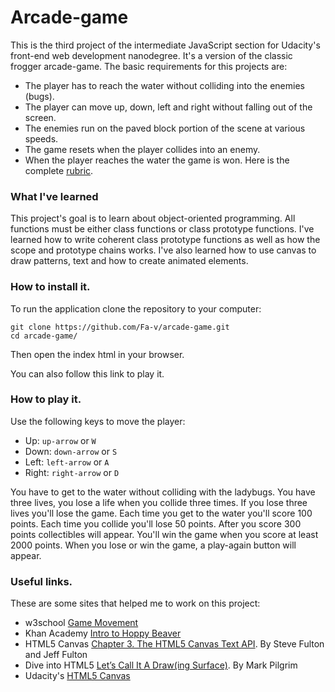 Arcade-game
===============================

This is the third project of the intermediate JavaScript section for Udacity's front-end web development nanodegree. It's a version of the classic frogger arcade-game. The basic requirements for this projects are:
- The player has to reach the water without colliding into the enemies (bugs).
- The player can move up, down, left and right without falling out of the screen.
- The enemies run on the paved block portion of the scene at various speeds.
- The game resets when the player collides into an enemy.
- When the player reaches the water the game is won.
Here is the complete [rubric](https://review.udacity.com/#!/projects/2696458597/rubric).

### What I've learned
This project's goal is to learn about object-oriented programming. All functions must be either class functions or class prototype functions.
I've learned how to write coherent class prototype functions as well as how the scope and prototype chains works.
I've also learned how to use canvas to draw patterns, text and how to create animated elements.

### How to install it.
To run the application clone the repository to your computer:

```
git clone https://github.com/Fa-v/arcade-game.git
cd arcade-game/
```
Then open the index html in your browser.

You can also follow this link to play it.

### How to play it.
Use the following keys to move the player:
- Up: `up-arrow` or `W`
- Down: `down-arrow` or `S`
- Left: `left-arrow` or `A`
- Right: `right-arrow` or `D`

You have to get to the water without colliding with the ladybugs. You have three lives, you lose a life when you collide three times. If you lose three lives you'll lose the game. Each time you get to the water you'll score 100 points. Each time you collide you'll lose 50 points. After you score 300 points collectibles will appear. You'll win the game when you score at least 2000 points.
When you lose or win the game, a play-again button will appear.

### Useful links.
These are some sites that helped me to work on this project:
- w3school [Game Movement](https://www.w3schools.com/graphics/game_movement.asp)
- Khan Academy [Intro to Hoppy Beaver](https://www.khanacademy.org/computing/computer-programming/programming-games-visualizations/side-scroller/a/intro-to-hoppy-beaver)
- HTML5 Canvas [Chapter 3. The HTML5 Canvas Text API](http://chimera.labs.oreilly.com/books/1234000001654/ch03.html). By Steve Fulton and Jeff Fulton
- Dive into HTML5 [Let’s Call It A Draw(ing Surface)](http://diveintohtml5.info/canvas.html#text). By Mark Pilgrim
- Udacity's [HTML5 Canvas](https://www.udacity.com/course/html5-canvas--ud292)